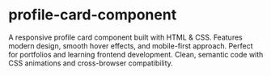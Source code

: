 # profile-card-component
A responsive profile card component built with HTML &amp; CSS. Features modern design, smooth hover effects, and mobile-first approach. Perfect for portfolios and learning frontend development. Clean, semantic code with CSS animations and cross-browser compatibility.
